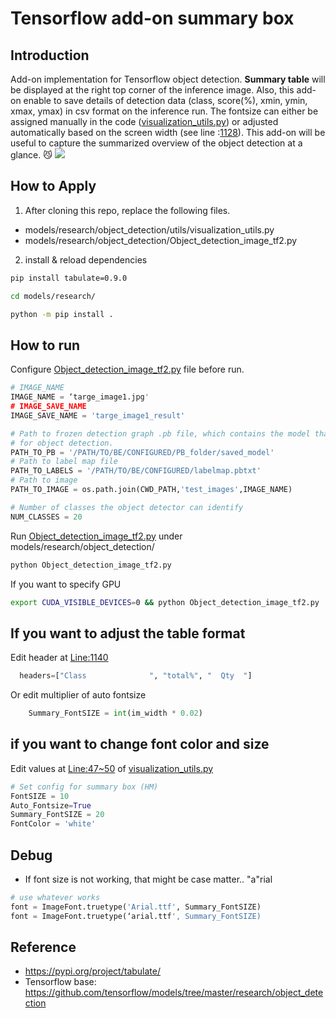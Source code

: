 
# Tensorflow add-on summary box

## Introduction
Add-on implementation for Tensorflow object detection. **Summary table** will be displayed at the right top corner of the inference image. Also, this add-on enable to save details of detection data (class, score(%), xmin, ymin, xmax, ymax) in csv format on the inference run. The fontsize can either be assigned manually in the code ([visualization_utils.py](https://github.com/boguss1225/tensorflow-summary-box-addon/blob/main/visualization_utils.py#L47-L50)) or adjusted automatically based on the screen width (see line :[1128](https://github.com/boguss1225/tensorflow-summary-box-addon/blob/main/visualization_utils.py#L1128)). This add-on will be useful to capture the summarized overview of the object detection at a glance. 😼
![](screenshot.png)</br>

## How to Apply

1. After cloning this repo, replace the following files.
- models/research/object_detection/utils/visualization_utils.py
- models/research/object_detection/Object_detection_image_tf2.py

2. install & reload dependencies
```bash
pip install tabulate=0.9.0
```
```bash
cd models/research/
```
```bash
python -m pip install .
```

## How to run
Configure [Object_detection_image_tf2.py](https://github.com/boguss1225/tensorflow-summary-box-addon/blob/main/Object_detection_image_tf2.py) file before run.
```python
# IMAGE_NAME
IMAGE_NAME = ‘targe_image1.jpg'
# IMAGE_SAVE_NAME
IMAGE_SAVE_NAME = 'targe_image1_result'

# Path to frozen detection graph .pb file, which contains the model that is used
# for object detection.
PATH_TO_PB = '/PATH/TO/BE/CONFIGURED/PB_folder/saved_model'
# Path to label map file
PATH_TO_LABELS = '/PATH/TO/BE/CONFIGURED/labelmap.pbtxt'
# Path to image
PATH_TO_IMAGE = os.path.join(CWD_PATH,'test_images',IMAGE_NAME)

# Number of classes the object detector can identify
NUM_CLASSES = 20
```

Run [Object_detection_image_tf2.py](https://github.com/boguss1225/tensorflow-summary-box-addon/blob/main/Object_detection_image_tf2.py) under models/research/object_detection/ 
```bash
python Object_detection_image_tf2.py
```
If you want to specify GPU
```bash
export CUDA_VISIBLE_DEVICES=0 && python Object_detection_image_tf2.py
```

## If you want to adjust the table format
Edit header at [Line:1140](https://github.com/boguss1225/tensorflow-summary-box-addon/blob/main/visualization_utils.py#L1140)
```python
  headers=["Class              ", "total%", "  Qty  "]
```
Or edit multiplier of auto fontsize
```python
    Summary_FontSIZE = int(im_width * 0.02)
```

## if you want to change font color and size
Edit values at [Line:47~50](https://github.com/boguss1225/tensorflow-summary-box-addon/blob/main/visualization_utils.py#L47-L50) of [visualization_utils.py](https://github.com/boguss1225/tensorflow-summary-box-addon/blob/main/visualization_utils.py)
```python
# Set config for summary box (HM)
FontSIZE = 10
Auto_Fontsize=True
Summary_FontSIZE = 20
FontColor = 'white'
```

## Debug
- If font size is not working, that might be case matter.. "a"rial
```python
# use whatever works
font = ImageFont.truetype('Arial.ttf', Summary_FontSIZE)
font = ImageFont.truetype(‘arial.ttf', Summary_FontSIZE)
```

## Reference
- https://pypi.org/project/tabulate/
- Tensorflow base: https://github.com/tensorflow/models/tree/master/research/object_detection

